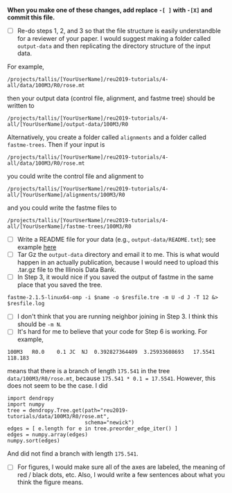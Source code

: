 **When you make one of these changes, add replace `-[ ]` with `-[X]` and commit this file.**

- [ ] Re-do steps 1, 2, and 3 so that the file structure is easily understandble for a reviewer of your paper. I would suggest making a folder called `output-data` and then replicating the directory structure of the input data.

For example,

```
/projects/tallis/[YourUserName]/reu2019-tutorials/4-all/data/100M3/R0/rose.mt
```
then your output data (control file, alignment, and fastme tree) should be written to
```
/projects/tallis/[YourUserName]/reu2019-tutorials/4-all/[YourUserName]/output-data/100M3/R0
```

Alternatively, you create a folder called `alignments` and a folder called `fastme-trees`. Then if your input is 
```
/projects/tallis/[YourUserName]/reu2019-tutorials/4-all/data/100M3/R0/rose.mt
```
you could write the control file and alignment to 
```
/projects/tallis/[YourUserName]/reu2019-tutorials/4-all/[YourUserName]/alignments/100M3/R0
```
and you could write the fastme files to 
```
/projects/tallis/[YourUserName]/reu2019-tutorials/4-all/[YourUserName]/fastme-trees/100M3/R0
```
- [ ] Write a README file for your data (e.g., `output-data/README.txt`); see example [here](https://databank.illinois.edu/datasets/IDB-1424746)
- [ ] Tar Gz the `output-data` directory and email it to me. This is what would happen in an actually publication, because I would need to upload this .tar.gz file to the Illinois Data Bank.
- [ ] In Step 3, it would nice if you saved the output of fastme in the same place that you saved the tree.
```
fastme-2.1.5-linux64-omp -i $name -o $resfile.tre -m U -d J -T 12 &> $resfile.log
```
- [ ] I don't think that you are running neighbor joining in Step 3. I think this should be `-m N`.
- [ ] It's hard for me to believe that your code for Step 6 is working.
For example,
```
100M3   R0.0    0.1 JC  NJ  0.392827364409  3.25933608693   17.5541 118.183
```
means that there is a branch of length `175.541` in the tree `data/100M3/R0/rose.mt`, because `175.541 * 0.1 = 17.5541`. However, this does not seem to be the case. I did
```
import dendropy
import numpy
tree = dendropy.Tree.get(path="reu2019-tutorials/data/100M3/R0/rose.mt",
                         schema="newick")
edges = [ e.length for e in tree.preorder_edge_iter() ]
edges = numpy.array(edges)
numpy.sort(edges)
```
And did not find a branch with length `175.541`.
- [ ] For figures, I would make sure all of the axes are labeled, the meaning of red / black dots, etc. Also, I would write a few sentences about what you think the figure means.
